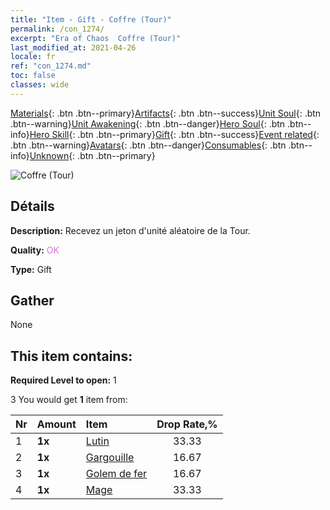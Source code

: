 ```yaml
---
title: "Item - Gift - Coffre (Tour)"
permalink: /con_1274/
excerpt: "Era of Chaos  Coffre (Tour)"
last_modified_at: 2021-04-26
locale: fr
ref: "con_1274.md"
toc: false
classes: wide
---
```

 [Materials](/ItemsFR/){: .btn .btn--primary}[Artifacts](/ItemsFR/Artifacts/){: .btn .btn--success}[Unit Soul](/ItemsFR/UnitSoul/){: .btn .btn--warning}[Unit Awakening](/ItemsFR/UnitAwakening/){: .btn .btn--danger}[Hero Soul](/ItemsFR/HeroSoul/){: .btn .btn--info}[Hero Skill](/ItemsFR/HeroSkill/){: .btn .btn--primary}[Gift](/ItemsFR/Gift/){: .btn .btn--success}[Event related](/ItemsFR/Events/){: .btn .btn--warning}[Avatars](/ItemsFR/Avatars/){: .btn .btn--danger}[Consumables](/ItemsFR/Consumables/){: .btn .btn--info}[Unknown](/ItemsFR/Unknown/){: .btn .btn--primary}

 ![Coffre (Tour)](/images/t/i_904006.png)

## Détails
 **Description:** Recevez un jeton d'unité aléatoire de la Tour.

 **Quality:** <span style="color: #DA70D6">OK</span>

 **Type:** Gift

## Gather

  None

## This item contains:

 **Required Level to open:** 1

 3 You would get **1** item  from:

  | Nr | Amount |     Item    | Drop Rate,% |
  |:---|:-------|:------------|:---------:|
  | 1 |  **1x** | [Lutin](/ItemsFR/unt_235/) | 33.33 | 
  | 2 |  **1x** | [Gargouille](/ItemsFR/unt_236/) | 16.67 | 
  | 3 |  **1x** | [Golem de fer](/ItemsFR/unt_237/) | 16.67 | 
  | 4 |  **1x** | [Mage](/ItemsFR/unt_238/) | 33.33 | 
